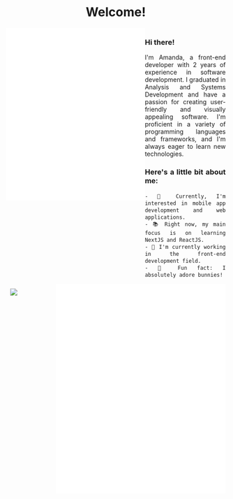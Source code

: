 <h1 align="center">Welcome!</h1>

<div style="display: flex; flex-direction: row;">
<div width="40%">
<img width="390" align="left" src="./metrics/languages.svg">
<img width="390" align="right" src="/metrics/topics.svg" alt="">
</div>
<div style="width: 90%; text-align:justify">
<h3>Hi there!</h3>
I'm Amanda, a front-end developer with 2 years of experience in software development. I graduated in Analysis and Systems Development and have a passion for creating user-friendly and visually appealing software. I'm proficient in a variety of programming languages and frameworks, and I'm always eager to learn new technologies.

<br>

<h3>Here's a little bit about me:</h3>

    - 📍 Currently, I'm interested in mobile app development and web applications.
    - 📚 Right now, my main focus is on learning NextJS and ReactJS.
    - 💼 I'm currently working in the front-end development field.
    - 🐰 Fun fact: I absolutely adore bunnies!

</div>
</div>

<img style="margin: 10px" height="350" align="left" src="https://media.giphy.com/media/VKWax7JlQsily/giphy.gif">

<div width="40%" align="right">
<img align="right" width="390" src="./metrics/spotify.svg">

<img width="390" align="right" src="./metrics/16personalities.svg" alt="">
</div>

<br>
